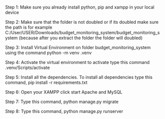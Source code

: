 Step 1: Make sure you already install python, pip and xampp in your local device

Step 2: Make sure that the folder is not doubled or if its doubled make sure the path is for example C:/User/USER/Downloads/budget_monitoring_system/budget_monitoring_system (because after you extract the folder the folder will doubled)

Step 3: Install Virtual Environment on folder budget_monitoring_system using the command python -m venv .venv

Step 4: Activate the virtual environment to activate type this command .venv/Scripts/activate

Step 5: Install all the dependencies. To install all dependencies type this command, pip install -r requirements.txt

Step 6: Open your XAMPP click start Apache and MySQL

Step 7: Type this command, python manage.py migrate

Step 8: Type this command, python manage.py runserver
